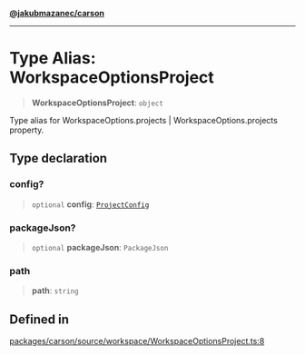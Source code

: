 [**@jakubmazanec/carson**](../README.md)

---

# Type Alias: WorkspaceOptionsProject

> **WorkspaceOptionsProject**: `object`

Type alias for WorkspaceOptions.projects \| WorkspaceOptions.projects property.

## Type declaration

### config?

> `optional` **config**: [`ProjectConfig`](ProjectConfig.md)

### packageJson?

> `optional` **packageJson**: `PackageJson`

### path

> **path**: `string`

## Defined in

[packages/carson/source/workspace/WorkspaceOptionsProject.ts:8](https://github.com/jakubmazanec/tools/blob/a9765e3de8390a6e57bec51efaeb411fbd7881ab/packages/carson/source/workspace/WorkspaceOptionsProject.ts#L8)
